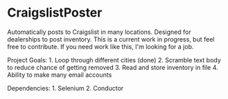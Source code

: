 # CraigslistPoster
Automatically posts to Craigslist in many locations. Designed for dealerships to post inventory.
This is a current work in progress, but feel free to contribute. If you need work like this, I'm looking for a job.

Project Goals:
    1. Loop through different cities (done)
    2. Scramble text body to reduce chance of getting removed
    3. Read and store inventory in file
    4. Ability to make many email accounts
    
Dependencies:
    1. Selenium
    2. Conductor
